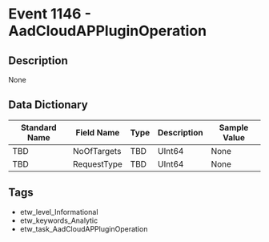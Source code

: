 # Event 1146 - AadCloudAPPluginOperation

## Description
None

## Data Dictionary
|Standard Name|Field Name|Type|Description|Sample Value|
|---|---|---|---|---|
|TBD|NoOfTargets|TBD|UInt64|None|None|
|TBD|RequestType|TBD|UInt64|None|None|

## Tags
* etw_level_Informational
* etw_keywords_Analytic
* etw_task_AadCloudAPPluginOperation